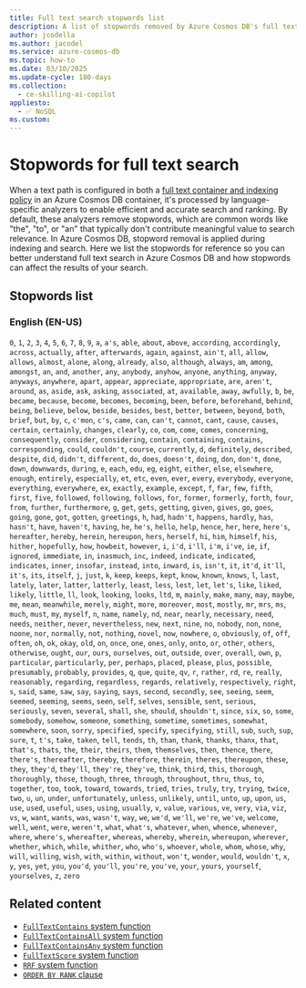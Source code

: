 ```yaml
---
title: Full text search stopwords list
description: A list of stopwords removed by Azure Cosmos DB's full text indexing and search
author: jcodella
ms.author: jacodel
ms.service: azure-cosmos-db
ms.topic: how-to
ms.date: 03/10/2025
ms.update-cycle: 180-days
ms.collection:
  - ce-skilling-ai-copilot
appliesto:
  - ✅ NoSQL
ms.custom:
---
```


# Stopwords for full text search

When a text path is configured in both a [full text container and indexing policy](./full-text-search.md#full-text-policy) in an Azure Cosmos DB container, it's processed by language-specific analyzers to enable efficient and accurate search and ranking. By default, these analyzers remove stopwords, which are common words like "the", "to", or "an" that typically don't contribute meaningful value to search relevance. In Azure Cosmos DB, stopword removal is applied during indexing and search. Here we list the stopwords for reference so you can better understand full text search in Azure Cosmos DB and how stopwords can affect the results of your search.

## Stopwords list

### English (EN-US)
`0`, `1`, `2`, `3`, `4`, `5`, `6`, `7`, `8`, `9`, `a`, `a's`, `able`, `about`, `above`, `according`, `accordingly`, `across`, `actually`, `after`, `afterwards`, `again`, `against`, `ain't`, `all`, `allow`, `allows`, `almost`, `alone`, `along`, `already`, `also`, `although`, `always`, `am`, `among`, `amongst`, `an`, `and`, `another`, `any`, `anybody`, `anyhow`, `anyone`, `anything`, `anyway`, `anyways`, `anywhere`, `apart`, `appear`, `appreciate`, `appropriate`, `are`, `aren't`, `around`, `as`, `aside`, `ask`, `asking`, `associated`, `at`, `available`, `away`, `awfully`, `b`, `be`, `became`, `because`, `become`, `becomes`, `becoming`, `been`, `before`, `beforehand`, `behind`, `being`, `believe`, `below`, `beside`, `besides`, `best`, `better`, `between`, `beyond`, `both`, `brief`, `but`, `by`, `c`, `c'mon`, `c's`, `came`, `can`, `can't`, `cannot`, `cant`, `cause`, `causes`, `certain`, `certainly`, `changes`, `clearly`, `co`, `com`, `come`, `comes`, `concerning`, `consequently`, `consider`, `considering`, `contain`, `containing`, `contains`, `corresponding`, `could`, `couldn't`, `course`, `currently`, `d`, `definitely`, `described`, `despite`, `did`, `didn't`, `different`, `do`, `does`, `doesn't`, `doing`, `don`, `don't`, `done`, `down`, `downwards`, `during`, `e`, `each`, `edu`, `eg`, `eight`, `either`, `else`, `elsewhere`, `enough`, `entirely`, `especially`, `et`, `etc`, `even`, `ever`, `every`, `everybody`, `everyone`, `everything`, `everywhere`, `ex`, `exactly`, `example`, `except`, `f`, `far`, `few`, `fifth`, `first`, `five`, `followed`, `following`, `follows`, `for`, `former`, `formerly`, `forth`, `four`, `from`, `further`, `furthermore`, `g`, `get`, `gets`, `getting`, `given`, `gives`, `go`, `goes`, `going`, `gone`, `got`, `gotten`, `greetings`, `h`, `had`, `hadn't`, `happens`, `hardly`, `has`, `hasn't`, `have`, `haven't`, `having`, `he`, `he's`, `hello`, `help`, `hence`, `her`, `here`, `here's`, `hereafter`, `hereby`, `herein`, `hereupon`, `hers`, `herself`, `hi`, `him`, `himself`, `his`, `hither`, `hopefully`, `how`, `howbeit`, `however`, `i`, `i'd`, `i'll`, `i'm`, `i've`, `ie`, `if`, `ignored`, `immediate`, `in`, `inasmuch`, `inc`, `indeed`, `indicate`, `indicated`, `indicates`, `inner`, `insofar`, `instead`, `into`, `inward`, `is`, `isn't`, `it`, `it'd`, `it'll`, `it's`, `its`, `itself`, `j`, `just`, `k`, `keep`, `keeps`, `kept`, `know`, `known`, `knows`, `l`, `last`, `lately`, `later`, `latter`, `latterly`, `least`, `less`, `lest`, `let`, `let's`, `like`, `liked`, `likely`, `little`, `ll`, `look`, `looking`, `looks`, `ltd`, `m`, `mainly`, `make`, `many`, `may`, `maybe`, `me`, `mean`, `meanwhile`, `merely`, `might`, `more`, `moreover`, `most`, `mostly`, `mr`, `mrs`, `ms`, `much`, `must`, `my`, `myself`, `n`, `name`, `namely`, `nd`, `near`, `nearly`, `necessary`, `need`, `needs`, `neither`, `never`, `nevertheless`, `new`, `next`, `nine`, `no`, `nobody`, `non`, `none`, `noone`, `nor`, `normally`, `not`, `nothing`, `novel`, `now`, `nowhere`, `o`, `obviously`, `of`, `off`, `often`, `oh`, `ok`, `okay`, `old`, `on`, `once`, `one`, `ones`, `only`, `onto`, `or`, `other`, `others`, `otherwise`, `ought`, `our`, `ours`, `ourselves`, `out`, `outside`, `over`, `overall`, `own`, `p`, `particular`, `particularly`, `per`, `perhaps`, `placed`, `please`, `plus`, `possible`, `presumably`, `probably`, `provides`, `q`, `que`, `quite`, `qv`, `r`, `rather`, `rd`, `re`, `really`, `reasonably`, `regarding`, `regardless`, `regards`, `relatively`, `respectively`, `right`, `s`, `said`, `same`, `saw`, `say`, `saying`, `says`, `second`, `secondly`, `see`, `seeing`, `seem`, `seemed`, `seeming`, `seems`, `seen`, `self`, `selves`, `sensible`, `sent`, `serious`, `seriously`, `seven`, `several`, `shall`, `she`, `should`, `shouldn't`, `since`, `six`, `so`, `some`, `somebody`, `somehow`, `someone`, `something`, `sometime`, `sometimes`, `somewhat`, `somewhere`, `soon`, `sorry`, `specified`, `specify`, `specifying`, `still`, `sub`, `such`, `sup`, `sure`, `t`, `t's`, `take`, `taken`, `tell`, `tends`, `th`, `than`, `thank`, `thanks`, `thanx`, `that`, `that's`, `thats`, `the`, `their`, `theirs`, `them`, `themselves`, `then`, `thence`, `there`, `there's`, `thereafter`, `thereby`, `therefore`, `therein`, `theres`, `thereupon`, `these`, `they`, `they'd`, `they'll`, `they're`, `they've`, `think`, `third`, `this`, `thorough`, `thoroughly`, `those`, `though`, `three`, `through`, `throughout`, `thru`, `thus`, `to`, `together`, `too`, `took`, `toward`, `towards`, `tried`, `tries`, `truly`, `try`, `trying`, `twice`, `two`, `u`, `un`, `under`, `unfortunately`, `unless`, `unlikely`, `until`, `unto`, `up`, `upon`, `us`, `use`, `used`, `useful`, `uses`, `using`, `usually`, `v`, `value`, `various`, `ve`, `very`, `via`, `viz`, `vs`, `w`, `want`, `wants`, `was`, `wasn't`, `way`, `we`, `we'd`, `we'll`, `we're`, `we've`, `welcome`, `well`, `went`, `were`, `weren't`, `what`, `what's`, `whatever`, `when`, `whence`, `whenever`, `where`, `where's`, `whereafter`, `whereas`, `whereby`, `wherein`, `whereupon`, `wherever`, `whether`, `which`, `while`, `whither`, `who`, `who's`, `whoever`, `whole`, `whom`, `whose`, `why`, `will`, `willing`, `wish`, `with`, `within`, `without`, `won't`, `wonder`, `would`, `wouldn't`, `x`, `y`, `yes`, `yet`, `you`, `you'd`, `you'll`, `you're`, `you've`, `your`, `yours`, `yourself`, `yourselves`, `z`, `zero`

## Related content

- [``FullTextContains`` system function](../nosql/query/fulltextcontains.md)
- [``FullTextContainsAll`` system function](../nosql/query/fulltextcontainsall.md)
- [``FullTextContainsAny`` system function](../nosql/query/fulltextcontainsany.md)
- [``FullTextScore`` system function](../nosql/query/fulltextscore.md)
- [``RRF`` system function](../nosql/query/rrf.md)
- [``ORDER BY RANK`` clause](../nosql/query/order-by-rank.md)
